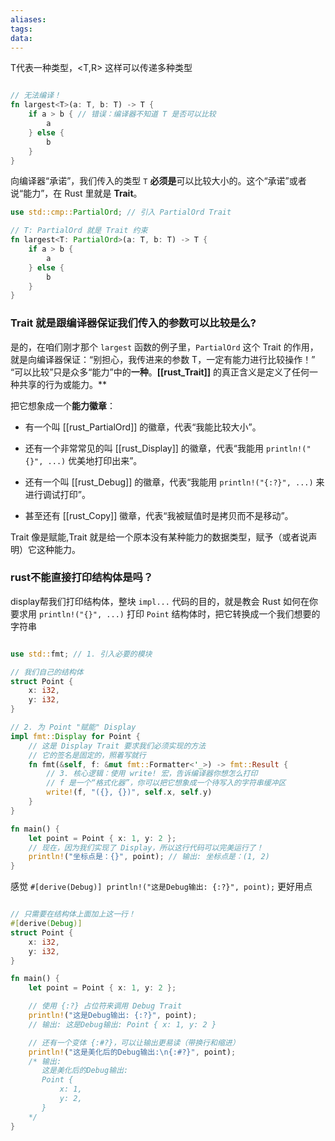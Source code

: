 ```yaml
---
aliases:
tags:
data:
---
```


T代表一种类型，<T,R> 这样可以传递多种类型 

```rust

// 无法编译！
fn largest<T>(a: T, b: T) -> T {
    if a > b { // 错误：编译器不知道 T 是否可以比较
        a
    } else {
        b
    }
}
```


向编译器“承诺”，我们传入的类型 `T` **必须是**可以比较大小的。这个“承诺”或者说“能力”，在 Rust 里就是 **Trait**。

```rust
use std::cmp::PartialOrd; // 引入 PartialOrd Trait

// T: PartialOrd 就是 Trait 约束
fn largest<T: PartialOrd>(a: T, b: T) -> T {
    if a > b {
        a
    } else {
        b
    }
}

```


### Trait 就是跟编译器保证我们传入的参数可以比较是么?

是的，在咱们刚才那个 `largest` 函数的例子里，`PartialOrd` 这个 Trait 的作用，就是向编译器保证：“别担心，我传进来的参数 T，一定有能力进行比较操作！”
“可以比较”只是众多“能力”中的**一种**。**[[rust_Trait]]** 的真正含义是定义了任何一种共享的行为或能力。**

把它想象成一个**能力徽章**：

- 有一个叫 [[rust_PartialOrd]] 的徽章，代表“我能比较大小”。
    
- 还有一个非常常见的叫 [[rust_Display]] 的徽章，代表“我能用 `println!("{}", ...)` 优美地打印出来”。
    
- 还有一个叫 [[rust_Debug]] 的徽章，代表“我能用 `println!("{:?}", ...)` 来进行调试打印”。
    
- 甚至还有 [[rust_Copy]] 徽章，代表“我被赋值时是拷贝而不是移动”。

Trait 像是赋能,Trait 就是给一个原本没有某种能力的数据类型，赋予（或者说声明）它这种能力。

### rust不能直接打印结构体是吗？

display帮我们打印结构体，整块 `impl...` 代码的目的，就是教会 Rust 如何在你要求用 `println!("{}", ...)` 打印 `Point` 结构体时，把它转换成一个我们想要的字符串

```rust

use std::fmt; // 1. 引入必要的模块

// 我们自己的结构体
struct Point {
    x: i32,
    y: i32,
}

// 2. 为 Point "赋能" Display
impl fmt::Display for Point {
    // 这是 Display Trait 要求我们必须实现的方法
    // 它的签名是固定的，照着写就行
    fn fmt(&self, f: &mut fmt::Formatter<'_>) -> fmt::Result {
        // 3. 核心逻辑：使用 write! 宏，告诉编译器你想怎么打印
        // f 是一个“格式化器”，你可以把它想象成一个待写入的字符串缓冲区
        write!(f, "({}, {})", self.x, self.y)
    }
}

fn main() {
    let point = Point { x: 1, y: 2 };
    // 现在，因为我们实现了 Display，所以这行代码可以完美运行了！
    println!("坐标点是：{}", point); // 输出: 坐标点是：(1, 2)
}

```

感觉 `#[derive(Debug)] println!("这是Debug输出: {:?}", point);`  更好用点

```rust

// 只需要在结构体上面加上这一行！
#[derive(Debug)]
struct Point {
    x: i32,
    y: i32,
}

fn main() {
    let point = Point { x: 1, y: 2 };

    // 使用 {:?} 占位符来调用 Debug Trait
    println!("这是Debug输出: {:?}", point);
    // 输出: 这是Debug输出: Point { x: 1, y: 2 }

    // 还有一个变体 {:#?}，可以让输出更易读（带换行和缩进）
    println!("这是美化后的Debug输出:\n{:#?}", point);
    /* 输出:
       这是美化后的Debug输出:
       Point {
           x: 1,
           y: 2,
       }
    */
}

```

